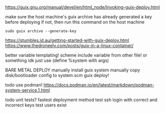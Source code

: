 https://guix.gnu.org/manual/devel/en/html_node/Invoking-guix-deploy.html

make sure the host machine's guix archive has already generated a key before deploying
if not, then run this command on the host machine

```
sudo guix archive --generate-key
```
https://stumbles.id.au/getting-started-with-guix-deploy.html
https://www.thedroneely.com/posts/guix-in-a-linux-container/


better variable templating! scheme include variable from other file! or something idk
just use (define %system with args)


BARE METAL DEPLOY
manually install guix system
manually copy disk/bootloader config to system.scm
guix deploy!

todo use podman!
https://docs.podman.io/en/latest/markdown/podman-system-service.1.html

todo unit tests?
    fastest deployment method
    test ssh login with correct and incorrect keys
    test users exist
